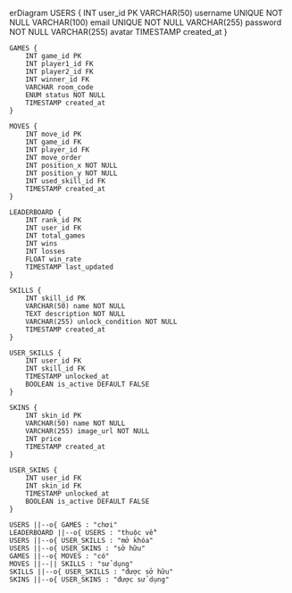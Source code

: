 erDiagram
USERS {
INT user_id PK
VARCHAR(50) username UNIQUE NOT NULL
VARCHAR(100) email UNIQUE NOT NULL
VARCHAR(255) password NOT NULL
VARCHAR(255) avatar
TIMESTAMP created_at
}

    GAMES {
        INT game_id PK
        INT player1_id FK
        INT player2_id FK
        INT winner_id FK
        VARCHAR room_code
        ENUM status NOT NULL
        TIMESTAMP created_at
    }

    MOVES {
        INT move_id PK
        INT game_id FK
        INT player_id FK
        INT move_order
        INT position_x NOT NULL
        INT position_y NOT NULL
        INT used_skill_id FK
        TIMESTAMP created_at
    }

    LEADERBOARD {
        INT rank_id PK
        INT user_id FK
        INT total_games
        INT wins
        INT losses
        FLOAT win_rate
        TIMESTAMP last_updated
    }

    SKILLS {
        INT skill_id PK
        VARCHAR(50) name NOT NULL
        TEXT description NOT NULL
        VARCHAR(255) unlock_condition NOT NULL
        TIMESTAMP created_at
    }

    USER_SKILLS {
        INT user_id FK
        INT skill_id FK
        TIMESTAMP unlocked_at
        BOOLEAN is_active DEFAULT FALSE
    }

    SKINS {
        INT skin_id PK
        VARCHAR(50) name NOT NULL
        VARCHAR(255) image_url NOT NULL
        INT price
        TIMESTAMP created_at
    }

    USER_SKINS {
        INT user_id FK
        INT skin_id FK
        TIMESTAMP unlocked_at
        BOOLEAN is_active DEFAULT FALSE
    }

    USERS ||--o{ GAMES : "chơi"
    LEADERBOARD ||--o{ USERS : "thuộc về"
    USERS ||--o{ USER_SKILLS : "mở khóa"
    USERS ||--o{ USER_SKINS : "sở hữu"
    GAMES ||--o{ MOVES : "có"
    MOVES ||--|| SKILLS : "sử dụng"
    SKILLS ||--o{ USER_SKILLS : "được sở hữu"
    SKINS ||--o{ USER_SKINS : "được sử dụng"
